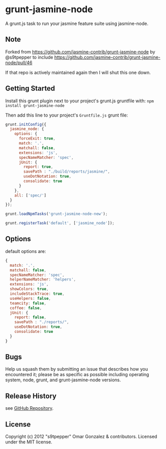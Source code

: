 # grunt-jasmine-node

A grunt.js task to run your jasmine feature suite using jasmine-node.

## Note

Forked from https://github.com/jasmine-contrib/grunt-jasmine-node by @s9tpepper to include https://github.com/jasmine-contrib/grunt-jasmine-node/pull/46

If that repo is actively maintained again then I will shut this one down.

## Getting Started
Install this grunt plugin next to your project's grunt.js gruntfile with: `npm install grunt-jasmine-node`

Then add this line to your project's `Gruntfile.js` grunt file:

```javascript
grunt.initConfig({
  jasmine_node: {
    options: {
      forceExit: true,
      match: '.',
      matchall: false,
      extensions: 'js',
      specNameMatcher: 'spec',
      jUnit: {
        report: true,
        savePath : "./build/reports/jasmine/",
        useDotNotation: true,
        consolidate: true
      }
    },
    all: ['spec/']
  }
});

grunt.loadNpmTasks('grunt-jasmine-node-new');

grunt.registerTask('default', ['jasmine_node']);
```

## Options

default options are:

```javascript
{
  match: '.',
  matchall: false,
  specNameMatcher: 'spec',
  helperNameMatcher: 'helpers',
  extensions: 'js',
  showColors: true,
  includeStackTrace: true,
  useHelpers: false,
  teamcity: false,
  coffee: false,
  jUnit: {
    report: false,
    savePath : "./reports/",
    useDotNotation: true,
    consolidate: true
  }
}
```

## Bugs

Help us squash them by submitting an issue that describes how you encountered it; please be as specific as possible including operating system, node, grunt, and grunt-jasmine-node versions.

## Release History

see [GitHub Repository](/s9tpepper/grunt-jasmine-node).

## License
Copyright (c) 2012 "s9tpepper" Omar Gonzalez & contributors.
Licensed under the MIT license.

